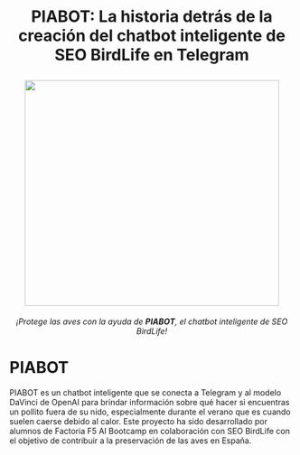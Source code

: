 <h1 align="center">
  <p align="center">PIABOT: La historia detrás de la creación del chatbot inteligente de SEO BirdLife en Telegram
</p>
  <img align="center" width="450" height="400" src="https://user-images.githubusercontent.com/108665441/229458783-2cf57206-b23e-4b6a-809f-5eb929e31e0e.png">

</h1>

<p align="center"><em>¡Protege las aves con la ayuda de <strong>PIABOT</strong>, el chatbot inteligente de SEO BirdLife!</em></p>

# PIABOT
PIABOT es un chatbot inteligente que se conecta a Telegram y al modelo DaVinci de OpenAI para brindar información sobre qué hacer si encuentras un pollito fuera de su nido, especialmente durante el verano que es cuando suelen caerse debido al calor. Este proyecto ha sido desarrollado por alumnos de Factoria F5 AI Bootcamp en colaboración con SEO BirdLife con el objetivo de contribuir a la preservación de las aves en España.
